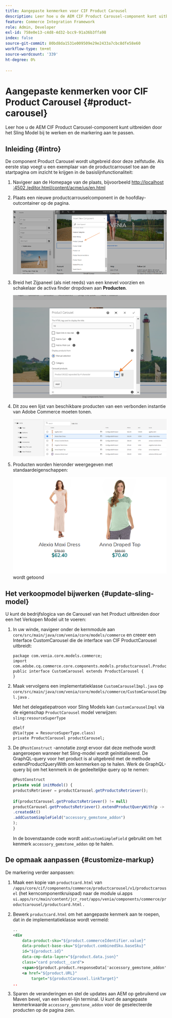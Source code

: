 ```yaml
---
title: Aangepaste kenmerken voor CIF Product Carousel
description: Leer hoe u de AEM CIF Product Carousel-component kunt uitbreiden door het Sling Model bij te werken en de markering aan te passen.
feature: Commerce Integration Framework
role: Admin, Developer
exl-id: 758e0e13-c4d8-4d32-bcc9-91a36b3ffa98
index: false
source-git-commit: 80bd8da1531e009509e29e2433a7cbc8dfe58e60
workflow-type: tm+mt
source-wordcount: '339'
ht-degree: 0%

---
```



# Aangepaste kenmerken voor CIF Product Carousel {#product-carousel}

Leer hoe u de AEM CIF Product Carousel-component kunt uitbreiden door het Sling Model bij te werken en de markering aan te passen.

## Inleiding {#intro}

De component Product Carousel wordt uitgebreid door deze zelfstudie. Als eerste stap voegt u een exemplaar van de productcarrousel toe aan de startpagina om inzicht te krijgen in de basislijnfunctionaliteit:

1. Navigeer aan de Homepage van de plaats, bijvoorbeeld [&#x200B; http://localhost :4502 /editor.html/content/acme/us/en.html &#x200B;](http://localhost:4502/editor.html/content/acme/us/en.html)
1. Plaats een nieuwe productcarrouselcomponent in de hoofdlay-outcontainer op de pagina.

   ![&#x200B; component van de Carrousel van het Product &#x200B;](/help/commerce-cloud/cif-storefront/assets/product-carousel-component.png)

1. Breid het Zijpaneel (als niet reeds) van een knevel voorzien en schakelaar de activa finder dropdown aan **Producten**.

   ![&#x200B; Carrouselproducten &#x200B;](/help/commerce-cloud/cif-storefront/assets/carousel-products.png)

1. Dit zou een lijst van beschikbare producten van een verbonden instantie van Adobe Commerce moeten tonen.

   ![&#x200B; Verbonden Instantie &#x200B;](/help/commerce-cloud/cif-storefront/assets/connected-instance.png)

1. Producten worden hieronder weergegeven met standaardeigenschappen:

   ![&#x200B; Product dat met Eigenschappen &#x200B;](/help/commerce-cloud/cif-storefront/assets/discount.png) wordt getoond

## Het verkoopmodel bijwerken {#update-sling-model}

U kunt de bedrijfslogica van de Carousel van het Product uitbreiden door een het Verkopen Model uit te voeren:

1. In uw winde, navigeer onder de kernmodule aan `core/src/main/java/com/venia/core/models/commerce` en creeer een Interface CustomCarousel die de interface van CIF ProductCarousel uitbreidt:

   ```text
   package com.venia.core.models.commerce;
   import com.adobe.cq.commerce.core.components.models.productcarousel.ProductCarousel;
   public interface CustomCarousel extends ProductCarousel {
   }
   ```

1. Maak vervolgens een implementatieklasse `CustomCarouselImpl.java` op `core/src/main/java/com/venia/core/models/commerce/CustomCarouselImpl.java` .

   Met het delegatiepatroon voor Sling Models kan `CustomCarouselImpl` via de eigenschap `ProductCarousel` model verwijzen: `sling:resourceSuperType`

   ```text
   @Self
   @Via(type = ResourceSuperType.class)
   private ProductCarousel productCarousel;
   ```

1. De `@PostConstruct` -annotatie zorgt ervoor dat deze methode wordt aangeroepen wanneer het Sling-model wordt geïnitialiseerd. De GraphQL-query voor het product is al uitgebreid met de methode extendProductQueryWith om kenmerken op te halen. Werk de GraphQL-query bij om het kenmerk in de gedeeltelijke query op te nemen:

   ```javascript
   @PostConstruct
   private void initModel() {
   productsRetriever = productCarousel.getProductsRetriever();
   
   if(productCarousel.getProductsRetriever() != null)
   productCarousel.getProductsRetriever().extendProductQueryWith(p -> p
   .createdAt()
   .addCustomSimpleField("accessory_gemstone_addon")
   );
   }
   ```

   In de bovenstaande code wordt `addCustomSimpleField` gebruikt om het kenmerk `accessory_gemstone_addon` op te halen.

## De opmaak aanpassen {#customize-markup}

De markering verder aanpassen:

1. Maak een kopie van `productcard.html` van `/apps/core/cif/components/commerce/productcarousel/v1/productcarousel` (het kerncomponentkruispad) naar de module ui.apps `ui.apps/src/main/content/jcr_root/apps/venia/components/commerce/productcarousel/productcard.html` .

1. Bewerk `productcard.html` om het aangepaste kenmerk aan te roepen, dat in de implementatieklasse wordt vermeld:

   ```xml
   ..
   <div
       data-product-sku="${product.commerceIdentifier.value}"
       data-product-base-sku="${product.combinedSku.baseSku}"
       id="${product.id}"
       data-cmp-data-layer="${product.data.json}"
       class="card product__card">
       <span>${product.product.responseData['accessory_gemstone_addon']}</span>
       <a href="${product.URL}"
           target="${productCarousel.linkTarget}"
   ..
   ```

1. Sparen de veranderingen en stel de updates aan AEM op gebruikend uw Maven bevel, van een bevel-lijn terminal. U kunt de aangepaste kenmerkwaarde `accessory_gemstone_addon` voor de geselecteerde producten op de pagina zien.
